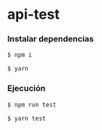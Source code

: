 # api-test


### Instalar dependencias

```shell
$ npm i 
```

```shell
$ yarn 
```

### Ejecución

```shell
$ npm run test
```

```shell
$ yarn test
```
